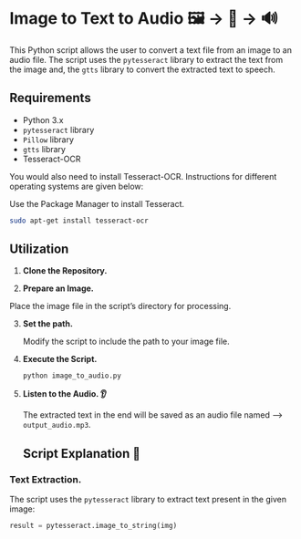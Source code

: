 # Image to Text to Audio 🖼️ -> 📄 -> 🔊


This Python script allows the user to convert a text file from an image to an audio file. The script uses the `pytesseract` library to extract the text from the image and, the `gtts` library to convert the extracted text to speech.

## Requirements

- Python 3.x
- `pytesseract` library
- `Pillow` library
- `gtts` library
- Tesseract-OCR

You would also need to install Tesseract-OCR. Instructions for different operating systems are given below:

Use the Package Manager to install Tesseract.

```bash
sudo apt-get install tesseract-ocr
```

## Utilization 

1. **Clone the Repository.**

2. **Prepare an Image.**

Place the image file in the script’s directory for processing.

3. **Set the path.**

   Modify the script to include the path to your image file.

4. **Execute the Script.**

   ```bash
   python image_to_audio.py
   ```

5. **Listen to the Audio. 👂**

   The extracted text in the end will be saved as an audio file named --> `output_audio.mp3`.

   ## Script Explanation 📝

### Text Extraction.

The script uses the `pytesseract` library to extract text present in the given image:

```python
result = pytesseract.image_to_string(img)
```
